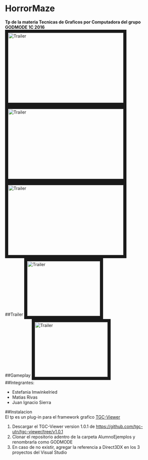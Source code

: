 # HorrorMaze
**Tp de la materia Tecnicas de Graficos por Computadora del grupo GODMODE 1C 2016**  
<img src="https://cloud.githubusercontent.com/assets/11819091/17649888/ae13714a-6215-11e6-9412-d4ee7362de70.png" 
alt="Trailer" width="380" height="230" border="10" /></a>
<img src="https://cloud.githubusercontent.com/assets/11819091/17649890/ae1a4240-6215-11e6-9fa6-d2e3bdb0796d.png" 
alt="Trailer" width="380" height="230" border="10" /></a>
<img src="https://cloud.githubusercontent.com/assets/11819091/17649889/ae17a88c-6215-11e6-90a9-3b74de3c48fa.png" 
alt="Trailer" width="380" height="230" border="10" /></a>  
##Trailer
<a href="http://www.youtube.com/watch?feature=player_embedded&v=VuohL9yzL_M
" target="_blank"><img src="http://img.youtube.com/vi/VuohL9yzL_M/0.jpg" 
alt="Trailer" width="240" height="180" border="10" /></a>  
##Gameplay 
<a href="http://www.youtube.com/watch?feature=player_embedded&v=siOuy-L19pQ
" target="_blank"><img src="http://img.youtube.com/vi/siOuy-L19pQ/0.jpg" 
alt="Trailer" width="240" height="180" border="10" /></a>  
##Integrantes:  
* Estefania Imwinkelried
* Matias Rivas
* Juan Ignacio Sierra  
  
##Instalacion  
El tp es un plug-in para el framework grafico [TGC-Viewer](https://github.com/tgc-utn/tgc-viewer)  
1. Descargar el TGC-Viewer version 1.0.1 de https://github.com/tgc-utn/tgc-viewer/tree/v1.0.1  
2. Clonar el repositorio adentro de la carpeta AlumnoEjemplos y renombrarla como GODMODE
3. En caso de no existir, agregar la referencia a Direct3DX en los 3 proyectos del Visual Studio
